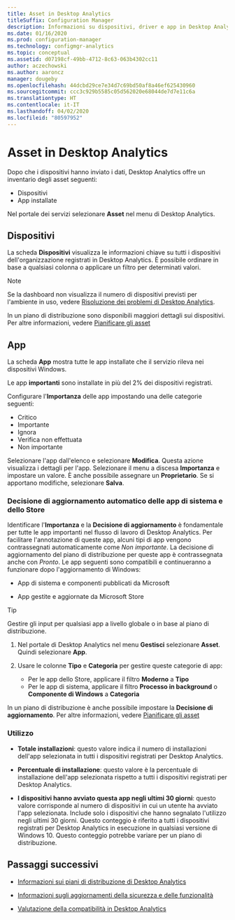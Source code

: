 ```yaml
---
title: Asset in Desktop Analytics
titleSuffix: Configuration Manager
description: Informazioni su dispositivi, driver e app in Desktop Analytics.
ms.date: 01/16/2020
ms.prod: configuration-manager
ms.technology: configmgr-analytics
ms.topic: conceptual
ms.assetid: d07198cf-49bb-4712-8c63-063b4302cc11
author: aczechowski
ms.author: aaroncz
manager: dougeby
ms.openlocfilehash: 44dcbd29ce7e34d7c69bd50af8a46ef625430960
ms.sourcegitcommit: ccc3c929b5585c05d562020e68044de7d7e11c6a
ms.translationtype: HT
ms.contentlocale: it-IT
ms.lasthandoff: 04/02/2020
ms.locfileid: "80597952"
---
```

# <a name="assets-in-desktop-analytics"></a>Asset in Desktop Analytics

Dopo che i dispositivi hanno inviato i dati, Desktop Analytics offre un inventario degli asset seguenti:

- Dispositivi
- App installate  

Nel portale dei servizi selezionare **Asset** nel menu di Desktop Analytics.

## <a name="devices"></a>Dispositivi

La scheda **Dispositivi** visualizza le informazioni chiave su tutti i dispositivi dell'organizzazione registrati in Desktop Analytics. È possibile ordinare in base a qualsiasi colonna o applicare un filtro per determinati valori.

> [!NOTE]  
> Se la dashboard non visualizza il numero di dispositivi previsti per l'ambiente in uso, vedere [Risoluzione dei problemi di Desktop Analytics](/sccm/desktop-analytics/troubleshooting).  

In un piano di distribuzione sono disponibili maggiori dettagli sui dispositivi. Per altre informazioni, vedere [Pianificare gli asset](/sccm/desktop-analytics/about-deployment-plans#plan-assets)

## <a name="apps"></a>App

La scheda **App** mostra tutte le app installate che il servizio rileva nei dispositivi Windows.

Le app **importanti** sono installate in più del 2% dei dispositivi registrati.

Configurare l'**Importanza** delle app impostando una delle categorie seguenti:

- Critico
- Importante
- Ignora
- Verifica non effettuata
- Non importante<!-- 3587232 -->

Selezionare l'app dall'elenco e selezionare **Modifica**. Questa azione visualizza i dettagli per l'app. Selezionare il menu a discesa **Importanza** e impostare un valore. È anche possibile assegnare un **Proprietario**. Se si apportano modifiche, selezionare **Salva**.

### <a name="automatic-upgrade-decision-of-system-and-store-apps"></a><a name="bkmk_plan-autoapp" /> Decisione di aggiornamento automatico delle app di sistema e dello Store

<!-- 3587232 -->
Identificare l'**Importanza** e la **Decisione di aggiornamento** è fondamentale per tutte le app importanti nel flusso di lavoro di Desktop Analytics. Per facilitare l'annotazione di queste app, alcuni tipi di app vengono contrassegnati automaticamente come *Non importante*. La decisione di aggiornamento del piano di distribuzione per queste app è contrassegnata anche con *Pronto*. Le app seguenti sono compatibili e continueranno a funzionare dopo l'aggiornamento di Windows:

- App di sistema e componenti pubblicati da Microsoft

- App gestite e aggiornate da Microsoft Store

> [!TIP]
> Gestire gli input per qualsiasi app a livello globale o in base al piano di distribuzione.
>
> 1. Nel portale di Desktop Analytics nel menu **Gestisci** selezionare **Asset**. Quindi selezionare **App**.
>
> 2. Usare le colonne **Tipo** e **Categoria** per gestire queste categorie di app:
>
>    - Per le app dello Store, applicare il filtro **Moderno** a **Tipo**
>    - Per le app di sistema, applicare il filtro **Processo in background** o **Componente di Windows** a **Categoria**

In un piano di distribuzione è anche possibile impostare la **Decisione di aggiornamento**. Per altre informazioni, vedere [Pianificare gli asset](/sccm/desktop-analytics/about-deployment-plans#plan-assets)

### <a name="usage"></a>Utilizzo

<!-- 5533890 -->

- **Totale installazioni**: questo valore indica il numero di installazioni dell'app selezionata in tutti i dispositivi registrati per Desktop Analytics.

- **Percentuale di installazione**: questo valore è la percentuale di installazione dell'app selezionata rispetto a tutti i dispositivi registrati per Desktop Analytics.

- **I dispositivi hanno avviato questa app negli ultimi 30 giorni**: questo valore corrisponde al numero di dispositivi in cui un utente ha avviato l'app selezionata. Include solo i dispositivi che hanno segnalato l'utilizzo negli ultimi 30 giorni. Questo conteggio è riferito a tutti i dispositivi registrati per Desktop Analytics in esecuzione in qualsiasi versione di Windows 10. Questo conteggio potrebbe variare per un piano di distribuzione.

## <a name="next-steps"></a>Passaggi successivi

- [Informazioni sui piani di distribuzione di Desktop Analytics](/sccm/desktop-analytics/about-deployment-plans)  

- [Informazioni sugli aggiornamenti della sicurezza e delle funzionalità](/sccm/desktop-analytics/about-updates)  

- [Valutazione della compatibilità in Desktop Analytics](/sccm/desktop-analytics/compat-assessment)  
